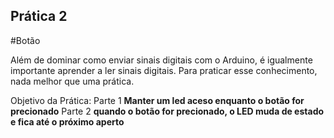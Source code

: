 ## Prática 2
#Botão

Além de dominar como enviar sinais digitais com o Arduino,
é igualmente importante aprender a ler sinais digitais.
Para praticar esse conhecimento, nada melhor que uma prática.

Objetivo da Prática: 
	Parte 1 **Manter um led aceso enquanto o botão for precionado**
	Parte 2 **quando o botão for precionado, o LED muda de estado e fica até o próximo aperto**

